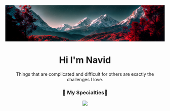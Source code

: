 <img src="./image.png" alt="image"/>
<div align="center">
  <h1> Hi I'm Navid</h1>
  <p>Things that are complicated and difficult for others are exactly the challenges I love.</p>
  <h3>🔹 My Specialties🔹</h3>
  <img src="https://skillicons.dev/icons?i=html,css,js,jquery,bootstrap,git,github,ps,wordpress" />
</div>
